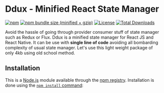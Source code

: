 # Ddux - Minified React State Manager

[![npm](https://img.shields.io/npm/v/ddux.svg)](https://www.npmjs.com/package/ddux)
[![npm bundle size (minified + gzip)](https://img.shields.io/bundlephobia/minzip/ddux.svg)](https://bundlephobia.com/result?p=ddux)
[![License](https://img.shields.io/:license-MIT-blue.svg)](./LICENSE)
[![Total Downloads](https://badgen.net/npm/dt/ddux)](https://www.npmjs.com/package/ddux)

Avoid the hassle of going through provider consumer stuff of state manager such as Redux or Flux. Ddux is a minified state manager for React JS and React Native. It can be use with **single line of code** avoiding all bombarding complexity of usual state manager. Let's use this light weight package of only 4kb using old school method.


## Installation

This is a [Node.js](https://nodejs.org/en/) module available through the
[npm registry](https://www.npmjs.com/). Installation is done using the
[`npm install` command](https://docs.npmjs.com/getting-started/installing-npm-packages-locally):
